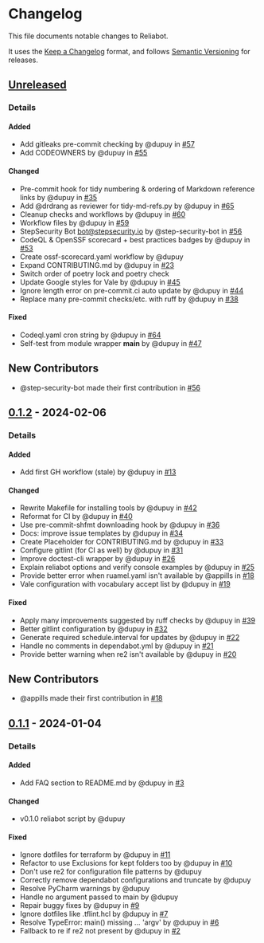 # Changelog

This file documents notable changes to Reliabot.

It uses the [Keep a Changelog](https://keepachangelog.com/en/1.0.0/) format,
and follows [Semantic Versioning](https://semver.org/spec/v2.0.0.html) for
releases.

## [Unreleased]

### Details

#### Added

- Add gitleaks pre-commit checking by @dupuy in
  [#57](https://github.com/dupuy/reliabot/pull/57)
- Add CODEOWNERS by @dupuy in [#55](https://github.com/dupuy/reliabot/pull/55)

#### Changed

- Pre-commit hook for tidy numbering & ordering of Markdown reference links by
  @dupuy in [#35](https://github.com/dupuy/reliabot/pull/35)
- Add @drdrang as reviewer for tidy-md-refs.py by @dupuy in
  [#65](https://github.com/dupuy/reliabot/pull/65)
- Cleanup checks and workflows by @dupuy in
  [#60](https://github.com/dupuy/reliabot/pull/60)
- Workflow files by @dupuy in [#59](https://github.com/dupuy/reliabot/pull/59)
- StepSecurity Bot <bot@stepsecurity.io> by @step-security-bot in
  [#56](https://github.com/dupuy/reliabot/pull/56)
- CodeQL & OpenSSF scorecard + best practices badges by @dupuy in
  [#53](https://github.com/dupuy/reliabot/pull/53)
- Create ossf-scorecard.yaml workflow by @dupuy
- Expand CONTRIBUTING.md by @dupuy in
  [#23](https://github.com/dupuy/reliabot/pull/23)
- Switch order of poetry lock and poetry check
- Update Google styles for Vale by @dupuy in
  [#45](https://github.com/dupuy/reliabot/pull/45)
- Ignore length error on pre-commit.ci auto update by @dupuy in
  [#44](https://github.com/dupuy/reliabot/pull/44)
- Replace many pre-commit checks/etc. with ruff by @dupuy in
  [#38](https://github.com/dupuy/reliabot/pull/38)

#### Fixed

- Codeql.yaml cron string by @dupuy in
  [#64](https://github.com/dupuy/reliabot/pull/64)
- Self-test from module wrapper __main__ by @dupuy in
  [#47](https://github.com/dupuy/reliabot/pull/47)

## New Contributors

- @step-security-bot made their first contribution in
  [#56](https://github.com/dupuy/reliabot/pull/56)

## [0.1.2] - 2024-02-06

### Details

#### Added

- Add first GH workflow (stale) by @dupuy in
  [#13](https://github.com/dupuy/reliabot/pull/13)

#### Changed

- Rewrite Makefile for installing tools by @dupuy in
  [#42](https://github.com/dupuy/reliabot/pull/42)
- Reformat for CI by @dupuy in [#40](https://github.com/dupuy/reliabot/pull/40)
- Use pre-commit-shfmt downloading hook by @dupuy in
  [#36](https://github.com/dupuy/reliabot/pull/36)
- Docs: improve issue templates by @dupuy in
  [#34](https://github.com/dupuy/reliabot/pull/34)
- Create Placeholder for CONTRIBUTING.md by @dupuy in
  [#33](https://github.com/dupuy/reliabot/pull/33)
- Configure gitlint (for CI as well) by @dupuy in
  [#31](https://github.com/dupuy/reliabot/pull/31)
- Improve doctest-cli wrapper by @dupuy in
  [#26](https://github.com/dupuy/reliabot/pull/26)
- Explain reliabot options and verify console examples by @dupuy in
  [#25](https://github.com/dupuy/reliabot/pull/25)
- Provide better error when ruamel.yaml isn't available by @appills in
  [#18](https://github.com/dupuy/reliabot/pull/18)
- Vale configuration with vocabulary accept list by @dupuy in
  [#19](https://github.com/dupuy/reliabot/pull/19)

#### Fixed

- Apply many improvements suggested by ruff checks by @dupuy in
  [#39](https://github.com/dupuy/reliabot/pull/39)
- Better gitlint configuration by @dupuy in
  [#32](https://github.com/dupuy/reliabot/pull/32)
- Generate required schedule.interval for updates by @dupuy in
  [#22](https://github.com/dupuy/reliabot/pull/22)
- Handle no comments in dependabot.yml by @dupuy in
  [#21](https://github.com/dupuy/reliabot/pull/21)
- Provide better warning when re2 isn't available by @dupuy in
  [#20](https://github.com/dupuy/reliabot/pull/20)

## New Contributors

- @appills made their first contribution in
  [#18](https://github.com/dupuy/reliabot/pull/18)

## [0.1.1] - 2024-01-04

### Details

#### Added

- Add FAQ section to README.md by @dupuy in
  [#3](https://github.com/dupuy/reliabot/pull/3)

#### Changed

- v0.1.0 reliabot script by @dupuy

#### Fixed

- Ignore dotfiles for terraform by @dupuy in
  [#11](https://github.com/dupuy/reliabot/pull/11)
- Refactor to use Exclusions for kept folders too by @dupuy in
  [#10](https://github.com/dupuy/reliabot/pull/10)
- Don't use re2 for configuration file patterns by @dupuy
- Correctly remove dependabot configurations and truncate by @dupuy
- Resolve PyCharm warnings by @dupuy
- Handle no argument passed to main by @dupuy
- Repair buggy fixes by @dupuy in
  [#9](https://github.com/dupuy/reliabot/pull/9)
- Ignore dotfiles like .tflint.hcl by @dupuy in
  [#7](https://github.com/dupuy/reliabot/pull/7)
- Resolve TypeError: main() missing … 'argv' by @dupuy in
  [#6](https://github.com/dupuy/reliabot/pull/6)
- Fallback to re if re2 not present by @dupuy in
  [#2](https://github.com/dupuy/reliabot/pull/2)

<!-- generated by git-cliff on 2024-03-05 -->

[0.1.1]: https://github.com/dupuy/reliabot/compare/v0.1.0..v0.1.1
[0.1.2]: https://github.com/dupuy/reliabot/compare/v0.1.1..v0.1.2
[unreleased]: https://github.com/dupuy/reliabot/compare/v0.1.2..HEAD
